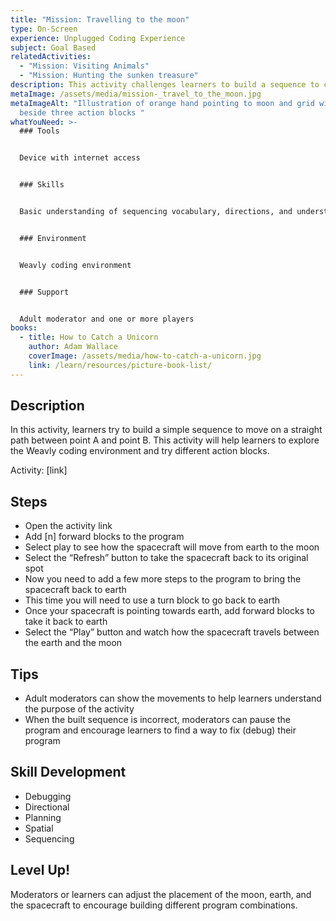 ```yaml
---
title: "Mission: Travelling to the moon"
type: On-Screen
experience: Unplugged Coding Experience
subject: Goal Based
relatedActivities:
  - "Mission: Visiting Animals"
  - "Mission: Hunting the sunken treasure"
description: This activity challenges learners to build a sequence to complete a mission.
metaImage: /assets/media/mission-_travel_to_the_moon.jpg
metaImageAlt: "Illustration of orange hand pointing to moon and grid with rocket
  beside three action blocks "
whatYouNeed: >-
  ### Tools


  Device with internet access


  ### Skills


  Basic understanding of sequencing vocabulary, directions, and understanding of the selected coding environment


  ### Environment


  Weavly coding environment


  ### Support


  Adult moderator and one or more players
books:
  - title: How to Catch a Unicorn
    author: Adam Wallace
    coverImage: /assets/media/how-to-catch-a-unicorn.jpg
    link: /learn/resources/picture-book-list/
---
```

## Description

In this activity, learners try to build a simple sequence to move on a straight path between point A and point B. This activity will help learners to explore the Weavly coding environment and try different action blocks.

Activity: \[link]

## Steps

* Open the activity link
* Add \[n] forward blocks to the program
* Select play to see how the spacecraft will move from earth to the moon
* Select the “Refresh” button to take the spacecraft back to its original spot
* Now you need to add a few more steps to the program to bring the spacecraft back to earth
* This time you will need to use a turn block to go back to earth
* Once your spacecraft is pointing towards earth, add forward blocks to take it back to earth
* Select the “Play” button and watch how the spacecraft travels between the earth and the moon

## Tips

* Adult moderators can show the movements to help learners understand the purpose of the activity
* When the built sequence is incorrect, moderators can pause the program and encourage learners to find a way to fix (debug) their program

## Skill Development

* Debugging
* Directional
* Planning
* Spatial
* Sequencing

## Level Up!

Moderators or learners can adjust the placement of the moon, earth, and the spacecraft to encourage building different program combinations.